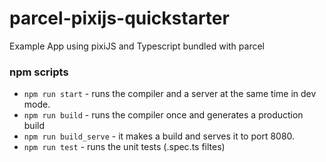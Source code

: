 # parcel-pixijs-quickstarter
Example App using pixiJS and Typescript bundled with parcel

### npm scripts

* `npm run start` - runs the compiler and a server at the same time in dev mode.
* `npm run build` - runs the compiler once and generates a production build
* `npm run build_serve` - it makes a build and serves it to port 8080.
* `npm run test` - runs the unit tests (.spec.ts filtes)
